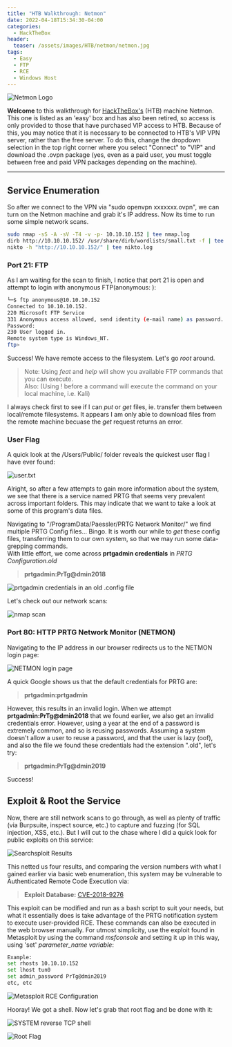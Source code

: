 ```yaml
---
title: "HTB Walkthrough: Netmon"
date: 2022-04-18T15:34:30-04:00
categories:
  - HackTheBox
header:
  teaser: /assets/images/HTB/netmon/netmon.jpg
tags:
  - Easy
  - FTP
  - RCE
  - Windows Host
---
```


![Netmon Logo](/assets/images/HTB/netmon/netmon.jpg)

**Welcome** to this walkthrough for [HackTheBox's](https://www.hackthebox.com/) (HTB) machine Netmon. This one is listed as an 'easy' box and has also been retired, so access is only provided to those that have purchased VIP access to HTB.
Because of this, you may notice that it is necessary to be connected to HTB's VIP VPN server, rather than the free server. To do this, change the dropdown selection in the top right corner where you select "Connect"
to "VIP" and download the .ovpn package (yes, even as a paid user, you must toggle between free and paid VPN packages depending on the machine).

---

## Service Enumeration
So after we connect to the VPN via "sudo openvpn xxxxxxx.ovpn", we can turn on the Netmon machine and grab it's IP address. Now its time to run some simple network scans.

```bash
sudo nmap -sS -A -sV -T4 -v -p- 10.10.10.152 | tee nmap.log
dirb http://10.10.10.152/ /usr/share/dirb/wordlists/small.txt -f | tee dirb.log
nikto -h "http://10.10.10.152/" | tee nikto.log
```
### Port 21: FTP
As I am waiting for the scan to finish, I notice that port 21 is open and attempt to login with anonymous FTP(anonymous: ):
```bash
└─$ ftp anonymous@10.10.10.152 
Connected to 10.10.10.152.
220 Microsoft FTP Service
331 Anonymous access allowed, send identity (e-mail name) as password.
Password: 
230 User logged in.
Remote system type is Windows_NT.
ftp>
```
Success! We have remote access to the filesystem. Let's go *root* around.
> Note: Using <em>feat</em> and <em>help</em> will show you available FTP commands that you can execute.  
> Also: (Using ! before a command will execute the command on your local machine, i.e. Kali)

I always check first to see if I can <em>put</em> or <em>get</em> files, ie. transfer them between local/remote filesystems. It appears I am only able to download files from the remote machine becuase the *get* request returns an error.

### User Flag
A quick look at the /Users/Public/ folder reveals the quickest user flag I have ever found:
 
![user.txt](/assets/images/HTB/netmon/netmon-user.jpg)

Alright, so after a few attempts to gain more information about the system, we see that there is a service named PRTG that seems very prevalent across important folders.
This may indicate that we want to take a look at some of this program's data files.  

Navigating to "/ProgramData/Paessler/PRTG Network Monitor/" we find multiple PRTG Config files... Bingo.
It is worth our while to <em>get</em> these config files, transferring them to our own system, so that we may run some data-grepping commands.  
With little effort, we come across <b>prtgadmin credentials</b> in <em>PRTG Configuration.old</em>
> **prtgadmin:PrTg@dmin2018**

![prtgadmin credentials in an old .config file](/assets/images/HTB/netmon/prtgadmin-creds.jpg)

Let's check out our network scans:

![nmap scan](/assets/images/HTB/netmon/nmap.jpg)

### Port 80: HTTP PRTG Network Monitor (NETMON)
Navigating to the IP address in our browser redirects us to the NETMON login page:

![NETMON login page](/assets/images/HTB/netmon/prtg.jpg)

A quick Google shows us that the default credentials for PRTG are:
> **prtgadmin:prtgadmin**

However, this results in an invalid login. 
When we attempt <b>prtgadmin:PrTg@dmin2018</b> that we found earlier, we also get an invalid credentials error.
However, using a year at the end of a password is extremely common, and so is reusing passwords. Assuming a system doesn't allow a user to reuse a password, and that the user is lazy (oof), and also the file we found these credentials had the extension ".old", let's try:
> **prtgadmin:PrTg@dmin2019**

Success!

## Exploit & Root the Service
Now, there are still network scans to go through, as well as plenty of traffic (via Burpsuite, inspect source, etc.) to capture and fuzzing (for SQL injection, XSS, etc.).
But I will cut to the chase where I did a quick look for public exploits on this service:

![Searchsploit Results](/assets/images/HTB/netmon/searchsploit.jpg)

This netted us four results, and comparing the version numbers with what I gained earlier via basic web enumeration, this system may be vulnerable to Authenticated Remote Code Execution via:
> **Exploit Database:** [CVE-2018-9276](https://www.exploit-db.com/exploits/46527)

This exploit can be modified and run as a bash script to suit your needs, but what it essentially does is take advantage of the PRTG notification system to execute user-provided RCE.
These commands can also be executed in the web browser manually.
For utmost simplicity, use the exploit found in Metasploit by using the command <em>msfconsole</em> and setting it up in this way, using 'set' *parameter_name* *variable*:

```bash
Example:
set rhosts 10.10.10.152
set lhost tun0
set admin_password PrTg@dmin2019
etc, etc
```

![Metasploit RCE Configuration](/assets/images/HTB/netmon/msf.jpg)

Hooray! We got a shell. Now let's grab that root flag and be done with it:

![SYSTEM reverse TCP shell](/assets/images/HTB/netmon/shell.jpg)

![Root Flag](/assets/images/HTB/netmon/root-flag.jpg)

